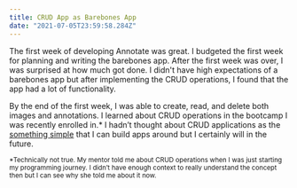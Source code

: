 ```yaml
---
title: CRUD App as Barebones App
date: "2021-07-05T23:59:58.284Z"
---
```

The first week of developing Annotate was great. I budgeted the first week for planning and writing the barebones app. After the first week was over, I was surprised at how much got done. I didn't have high expectations of a barebones app but after implementing the CRUD operations, I found that the app had a lot of functionality.

By the end of the first week, I was able to create, read, and delete both images and annotations.
I learned about CRUD operations in the bootcamp I was recently enrolled in.* I hadn’t thought about CRUD applications as the [something simple](https://juliennecodes.github.io/blog/start-with-something-simple) that I can build apps around but I certainly will in the future.

<sub> 
*Technically not true. My mentor told me about CRUD operations when I was just starting my programming journey. I didn’t have enough context to really understand the concept then but I can see why she told me about it now.
</sub>

